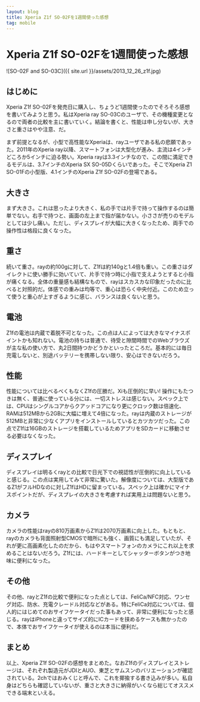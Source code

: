 ```yaml
---
layout: blog
title: Xperia Z1f SO-02Fを1週間使った感想
tag: mobile
---
```


# Xperia Z1f SO-02Fを1週間使った感想

![SO-02F and SO-03C]({{ site.url }}/assets/2013_12_26_z1f.jpg)

## はじめに

Xperia Z1f SO-02Fを発売日に購入し、ちょうど1週間使ったのでそろそろ感想を書いてみようと思う。私はXperia ray SO-03Cのユーザで、その機種変更となるので両者の比較を主に書いていく。結論を書くと、性能は申し分ないが、大きさと重さはやや注意、だ。

まず前提となるが、小型で高性能なXperiaは、rayユーザである私の悲願であった。2011年のXperia ray以降、スマートフォンは大型化が進み、主流は4インチどころか5インチに迫る勢い。Xperia rayは3.3インチなので、この間に満足できるモデルは、3.7インチのXperia SX SO-05Dくらいであった。そこでXperia Z1 SO-01Fの小型版、4.1インチのXperia Z1f SO-02Fの登場である。

## 大きさ

まず大きさ。これは思ったより大きく、私の手では片手で持って操作するのは簡単でない。右手で持つと、画面の左上まで指が届かない。小ささが売りのモデルとしては少し痛い。ただし、ディスプレイが大幅に大きくなったため、両手での操作性は格段に良くなった。

## 重さ

続いて重さ。rayの約100gに対して、Z1fは約140gと1.4倍も重い。この重さはダイレクトに使い勝手に効いていて、片手で持つ時に小指で支えようとすると小指が痛くなる。全体の重量感も結構なもので、rayはスカスカな印象だったのに比べると対照的だ。体感での重みは均等で、重心は恐らく中央付近。このため立って使うと重心が上すぎるように感じ、バランスは良くないと思う。

## 電池

Z1fの電池は内蔵で着脱不可となった。この点は人によっては大きなマイナスポイントかも知れない。電池の持ちは普通で、待受と隙間時間でのWebブラウズが主な私の使い方で、丸2日間持つかどうかといったところだ。基本的には毎日充電しないと、別途バッテリーを携帯しない限り、安心はできないだろう。

## 性能

性能については比べるべくもなくZ1fの圧勝だ。Xiも圧倒的に早い! 操作にもたつきは無く、普通に使っている分には、一切ストレスは感じない。スペック上では、CPUはシングルコアからクアッドコアになり更にクロック数は倍速化、RAMは512MBから2GBに大幅に増えて4倍になった。rayは内蔵のストレージが512MBと非常に少なくアプリをインストールしているとカツカツだった。この点でZ1fは16GBのストレージを搭載しているためアプリをSDカードに移動させる必要はなくなった。

## ディスプレイ

ディスプレイは明るくrayとの比較で日光下での視認性が圧倒的に向上していると感じる。この点は実用してみて非常に驚いた。解像度については、大型版であるZ1がフルHDなのに対しZ1fはHDに留まっている。スペック上は確かにマイナスポイントだが、ディスプレイの大きさを考慮すれば実用上は問題ないと思う。

## カメラ

カメラの性能はrayの810万画素からZ1fは2070万画素に向上した。もともと、rayのカメラも背面照射型CMOSで暗所にも強く、画質にも満足していたが、それが更に高画素化したのだから、もはやスマートフォンのカメラにこれ以上を求めることはないだろう。Z1fには、ハードキーとしてシャッターボタンがつき地味に便利になった。

## その他

その他、rayとZ1fの比較で便利になった点としては、FeliCa/NFC対応、ワンセグ対応、防水、充電クレードル対応などがある。特にFeliCa対応については、個人的にはじめてのおサイフケータイだった事もあって、非常に便利になったと感じる。rayはiPhoneと違ってサイズ的にICカードを挟めるケースも無かったので、本体でおサイフケータイが使えるのは本当に便利だ。

## まとめ

以上、Xperia Z1f SO-02Fの感想をまとめた。なおZ1fのディスプレイとストレージは、それぞれ製造元がJDIとAUO、東芝とサムスンのバリエーションが確認されている。2chではおみくじと呼んで、これを揶揄する書き込みが多い。私自身はどちらも確認していないが、重さと大きさに納得がいくなら総じてオススメできる端末といえる。
